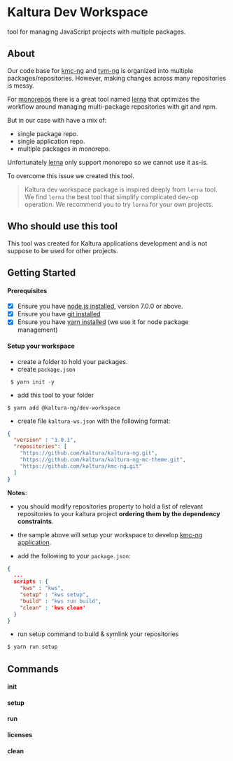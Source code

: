 # Kaltura Dev Workspace

tool for managing JavaScript projects with multiple packages. 

## About

Our code base for [kmc-ng](https://github.com/kaltura/kmc-ng) and [tvm-ng](https://github.com/kaltura/tvm-ng) is organized into multiple packages/repositories. However, making changes across many repositories is messy.

For [monorepos](https://github.com/babel/babel/blob/master/doc/design/monorepo.md) there is a great tool named [lerna](https://github.com/lerna/lerna) that optimizes the workflow around managing multi-package repositories with git and npm.
 
 But in our case with have a mix of:
 - single package repo.
 - single application repo.
 - multiple packages in monorepo.
 
 Unfortunately [lerna](https://github.com/lerna/lerna) only support monorepo so we cannot use it as-is.
  
 To overcome this issue we created this tool.
   
 > Kaltura dev workspace package is inspired deeply from `lerna` tool. We find `lerna` the best tool that simplify complicated dev-op operation. We recommend you to try `lerna` for your own projects.  
   
## Who should use this tool
This tool was created for Kaltura applications development and is not suppose to be used for other projects.

## Getting Started

#### Prerequisites

- [x] Ensure you have [node.js installed](https://nodejs.org/en/download/current/), version 7.0.0 or above. 
- [x] Ensure you have [git installed](https://git-for-windows.github.io/) 
- [x] Ensure you have [yarn installed](https://yarnpkg.com/lang/en/docs/install/) (we use it for node package management) 

#### Setup your workspace
- create a folder to hold your packages.
- create `package.json`
```
 $ yarn init -y
 ```
- add this tool to your folder
```
$ yarn add @kaltura-ng/dev-workspace
```

- create file `kaltura-ws.json` with the following format:

```json
{
  "version" : "1.0.1",
  "repositories": [
    "https://github.com/kaltura/kaltura-ng.git",
    "https://github.com/kaltura/kaltura-ng-mc-theme.git",
    "https://github.com/kaltura/kmc-ng.git"
  ]
}
```
**Notes**: 
- you should modify repositories property to hold a list of relevant repositories to your kaltura project **ordering them by the dependency constraints**.
- the sample above will setup your workspace to develop [kmc-ng application](https://github.com/kaltura/kmc-ng).
  
- add the following to your `package.json`:
```json
{
  ...
  scripts : {
    "kws" : "kws",
    "setup" : "kws setup",
    "build" : "kws run build",
    "clean" : 'kws clean'
  }
}
```

- run setup command to build & symlink your repositories
```bash
$ yarn run setup 
```

  
## Commands

#### init

#### setup

#### run

#### licenses

#### clean
 
 